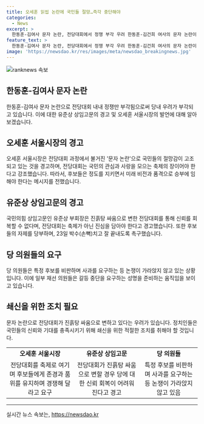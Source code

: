 ```yaml
---
title: 오세훈 읽씹 논란에 국민들 절망…즉각 중단해야
categories:
  - News
excerpt: >
  한동훈-김여사 문자 논란, 전당대회에서 정쟁 부각 우려 한동훈-김건희 여사의 문자 논란이 전당대회에서 갈등을 부각시키고 있음. 오세훈 서울시장은 민심이 실망과 절망에 빠졌다며 당 내외 인사들의 자제를 촉구. 국민의힘 상임고문도 “진흙탕 싸움이면 신뢰 회복 불가” 경고. 후보들은 정도를 지키며 선의의 경쟁을 바란다는데, 당 의원들 사이에서는 갈등 중단을 요구하는 움직임도 나타나고 있음. 논란은 진정 시키기 어려울 것으로 보임.
feature_text: >
  한동훈-김여사 문자 논란, 전당대회에서 정쟁 부각 우려 한동훈-김건희 여사의 문자 논란이 전당대회에서 갈등을 부각시키고 있음. 오세훈 서울시장은 민심이 실망과 절망에 빠졌다며 당 내외 인사들의 자제를 촉구. 국민의힘 상임고문도 “진흙탕 싸움이면 신뢰 회복 불가” 경고. 후보들은 정도를 지키며 선의의 경쟁을 바란다는데, 당 의원들 사이에서는 갈등 중단을 요구하는 움직임도 나타나고 있음. 논란은 진정 시키기 어려울 것으로 보임.
image: 'https://newsdao.kr/res/images/meta/newsdao_breakingnews.jpg'
---
```


<p><img src="https://newsdao.kr/res/images/meta/newsdao_breakingnews.jpg" alt="ranknews 속보" /></p>

<h2 data-ke-size="size26">한동훈-김여사 문자 논란</h2>

<p data-ke-size="size16">한동훈-김여사 문자 논란으로 전당대회 내내 정쟁만 부각됨으로써 당내 우려가 부각되고 있습니다. 이에 대한 유준상 상임고문의 경고 및 오세훈 서울시장의 발언에 대해 알아보겠습니다.</p>

<h2 data-ke-size="size24">오세훈 서울시장의 경고</h2>

<p data-ke-size="size16">오세훈 서울시장은 전당대회 과정에서 불거진 '문자 논란'으로 국민들의 절망감이 고조되고 있는 것을 경고하며, 전당대회는 국민의 관심과 사랑을 모으는 축제의 장이어야 한다고 강조했습니다. 따라서, 후보들은 정도를 지키면서 미래 비전과 품격으로 승부에 임해야 한다는 메시지를 전했습니다.</p>

<h2 data-ke-size="size24">유준상 상임고문의 경고</h2>

<p data-ke-size="size16">국민의힘 상임고문인 유준상 부회장은 진흙탕 싸움으로 변한 전당대회를 통해 신뢰를 회복할 수 없다며, 전당대회는 축제가 아닌 진심을 담아야 한다고 경고했습니다. 또한 후보들의 자제를 당부하며, 23일 박수(손뼉)치고 잘 끝내도록 촉구했습니다.</p>

<h2 data-ke-size="size24">당 의원들의 요구</h2>

<p data-ke-size="size16">당 의원들은 특정 후보를 비판하며 사과를 요구하는 등 논쟁이 가라앉지 않고 있는 상황입니다. 이에 일부 재선 의원들은 갈등 중단을 요구하는 성명을 준비하는 움직임을 보이고 있습니다.</p>

<h2 data-ke-size="size24">쇄신을 위한 조치 필요</h2>

<p data-ke-size="size16">문자 논란으로 전당대회가 진흙탕 싸움으로 변하고 있다는 우려가 있습니다. 정치인들은 국민들의 신뢰와 기대를 충족시키기 위해 쇄신을 위한 적절한 조치를 취해야 할 것입니다. </p>

<table>
  <tbody>
    <tr>
      <td style="text-align: center; height: 17px;"><b>오세훈 서울시장</b></td>
      <td style="text-align: center; height: 17px;"><b>유준상 상임고문</b></td>
      <td style="text-align: center; height: 17px;"><b>당 의원들</b></td>
    </tr>
    <tr>
      <td style="text-align: center; height: 17px;">전당대회를 축제로 여기며 후보들에게 존경과 품위를 유지하며 경쟁해 달라고 요구</td>
      <td style="text-align: center; height: 17px;">전당대회가 진흙탕 싸움으로 변할 경우 당에 대한 신뢰 회복이 어려워진다고 경고</td>
      <td style="text-align: center; height: 17px;">특정 후보를 비판하며 사과를 요구하는 등 논쟁이 가라앉지 않고 있음</td>
    </tr>
  </tbody>
</table>

<hr data-ke-size="size16">
실시간 뉴스 속보는, <a href="https://newsdao.kr" rel="dofollow">https://newsdao.kr</a>


